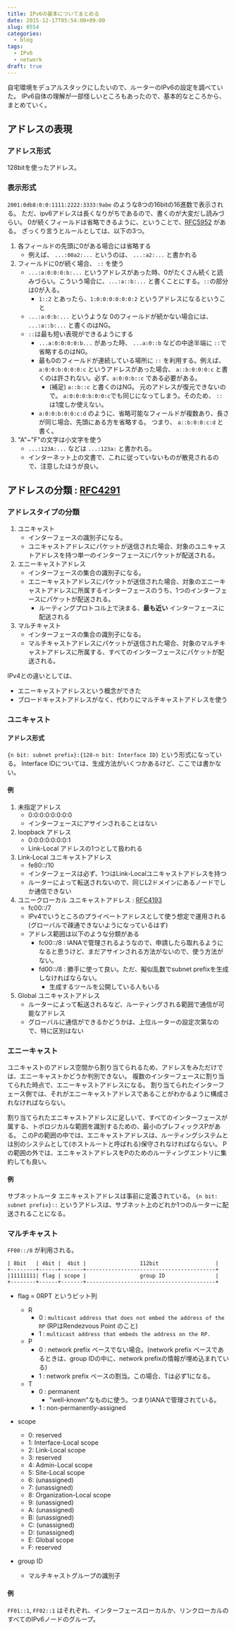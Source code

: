 ```yaml
---
title: IPv6の基本についてまとめる
date: 2015-12-17T05:54:00+09:00
slug: 0554
categories:
  - blog
tags:
  - IPv6
  - network
draft: true
---
```



自宅環境をデュアルスタックにしたいので、ルーターのIPv6の設定を調べていた。
IPv6自体の理解が一部怪しいところもあったので、基本的なところから、まとめていく。

## アドレスの表現
### アドレス形式
128bitを使ったアドレス。

### 表示形式
`2001:0db8:0:0:1111:2222:3333:9abe` のような8つの16bitの16進数で表示される。
ただ、ipv6アドレスは長くなりがちであるので、書くのが大変だし読みづらい。
0が続くフィールドは省略できるように、ということで、[RFC5952](http://tools.ietf.org/html/rfc5952) がある。
ざっくり言うとルールとしては、以下の3つ。

1. 各フィールドの先頭に0がある場合には省略する
    - 例えば、 `...:00a2:...` というのは、 `...:a2:...` と書かれる
2. フィールドに0が続く場合、 `::` を使う
    - `...:a:0:0:0:b:...` というアドレスがあった時、0がたくさん続くと読みづらい。こういう場合に、`...:a::b:...` と書くことにする。`::`の部分は0が入る。
        - `1::2` とあったら、`1:0:0:0:0:0:0:2` というアドレスになるということ
    - `...:a:0:b:...` というような 0のフィールドが続かない場合には、 `...:a::b:...` と書くのはNG。
    - `::`は最も短い表現ができるようにする
        - `...a:0:0:0:0:b...` があった時、 `...a:0::b` などの中途半端に `::`で省略するのはNG。
        - 最も0のフィールドが連続している場所に `::` を利用する。例えば、`a:0:0:b:0:0:0:c` というアドレスがあった場合、 `a::b:0:0:0:c` と書くのは許されない。必ず、`a:0:0:b::c` である必要がある。
            + (補足) `a::b::c` と書くのはNG。 元のアドレスが復元できないので。 `a:0:0:0:b:0:0:c`でも同じになってしまう。そのため、 `::` は1度しか使えない。
        - `a:0:0:b:0:0:c:d` のように、省略可能なフィールドが複数あり、長さが同じ場合、先頭にある方を省略する。 つまり、 `a::b:0:0:c:d` と書く。
3. "A"~"F"の文字は小文字を使う
    - `...:123A:...` などは `...:123a:` と書かれる。
    - インターネット上の文書で、これに従っていないものが散見されるので、注意したほうが良い。

## アドレスの分類 : [RFC4291](https://tools.ietf.org/html/rfc4291)
### アドレスタイプの分類
1. ユニキャスト
    - インターフェースの識別子になる。
    - ユニキャストアドレスにパケットが送信された場合、対象のユニキャストアドレスを持つ単一のインターフェースにパケットが配送される。
2. エニーキャストアドレス
    - インターフェースの集合の識別子になる。
    - エニーキャストアドレスにパケットが送信された場合、対象のエニーキャストアドレスに所属するインターフェースのうち、1つのインターフェースにパケットが配送される。
        + ルーティングプロトコル上で決まる、**最も近い** インターフェースに配送される
3. マルチキャスト
    - インターフェースの集合の識別子になる。
    - マルチキャストアドレスにパケットが送信された場合、対象のマルチキャストアドレスに所属する、すべてのインターフェースにパケットが配送される。

IPv4との違いとしては、
- エニーキャストアドレスという概念ができた
- ブロードキャストアドレスがなく、代わりにマルチキャストアドレスを使う

### ユニキャスト
#### アドレス形式
`{n bit: subnet prefix}:{128-n bit: Interface ID}` という形式になっている。
Interface IDについては、生成方法がいくつかあるけど、ここでは書かない。

#### 例
1. 未指定アドレス
    - 0:0:0:0:0:0:0:0
    - インターフェースにアサインされることはない
2. loopback アドレス
    - 0:0:0:0:0:0:0:1
    - Link-Local アドレスの1つとして扱われる
3. Link-Local ユニキャストアドレス
    - fe80::/10
    - インターフェースは必ず、1つはLink-Localユニキャストアドレスを持つ
    - ルーターによって転送されないので、同じL2ドメインにあるノードでしか通信できない
4. ユニークローカル ユニキャストアドレス : [RFC4193](https://tools.ietf.org/html/rfc4193)
    - fc00::/7
    - IPv4でいうところのプライベートアドレスとして使う想定で運用される(グローバルで疎通できないようになっているはず)
    - アドレス範囲は以下のような分類がある
        + fc00::/8 : IANAで管理されるようなので、申請したら取れるようになると思うけど、まだアサインされる方法がないので、使う方法がない。
        + fd00::/8 : 勝手に使って良い。ただ、擬似乱数でsubnet prefixを生成しなければならない。
            - 生成するツールを公開している人もいる
4. Global ユニキャストアドレス
    - ルーターによって転送されるなど、ルーティングされる範囲で通信が可能なアドレス
    - グローバルに通信ができるかどうかは、上位ルーターの設定次第なので、特に区別はない
### エニーキャスト
ユニキャストのアドレス空間から割り当てられるため、アドレスをみただけでは、エニーキャストかどうか判別できない。
複数のインターフェースに割り当てられた時点で、エニーキャストアドレスになる。
割り当てられたインターフェース側では、それがエニーキャストアドレスであることがわかるように構成されなければならない。

割り当てられたエニキャストアドレスに足しいて、すべてのインターフェースが属する、トポロジカルな範囲を識別するための、最小のプレフィックスPがある。
このPの範囲の中では、エニキャストアドレスは、ルーティングシステムとは別のシステムとして(ホストルートと呼ばれる)保守されなければならない。
Pの範囲の外では、エニキャストアドレスをPのためのルーティングエントリに集約しても良い。

#### 例
サブネットルータ エニキャストアドレスは事前に定義されている。
`{n bit: subnet prefix}::` というアドレスは、サブネット上のどれか1つのルーターに配送されることになる。

### マルチキャスト
`FF00::/8` が利用される。

```
| 8bit   | 4bit |  4bit |                 112bit                  |
+--------+------+-------+-----------------------------------------+
|11111111| flag | scope |                 group ID                |
+--------+------+-------+-----------------------------------------+
```

- flag = 0RPT というビット列
    + R
        + 0 : `multicast address that does not embed the address of the RP` (RPはRendezvous Point のこと)
        + 1 : `multicast address that embeds the address on the RP.`
    + P
        + 0 : network prefix ベースでない場合。(network prefix ベースであるときは、group IDの中に、network prefixの情報が埋め込まれている)
        + 1 : network prefix ベースの割当。この場合、Tは必ず1になる。
    + T
        + 0 : permanent
            - "well-known"なものに使う。つまりIANAで管理されている。
        + 1 : non-permanently-assigned
- scope
    + 0: reserved
    + 1: Interface-Local scope
    + 2: Link-Local scope
    + 3: reserved
    + 4: Admin-Local scope
    + 5: Site-Local scope
    + 6: (unassigned)
    + 7: (unassigned)
    + 8: Organization-Local scope
    + 9: (unassigned)
    + A: (unassigned)
    + B: (unassigned)
    + C: (unassigned)
    + D: (unassigned)
    + E: Global scope
    + F: reserved

- group ID
    + マルチキャストグループの識別子

#### 例
`FF01::1`, `FF02::1` はそれぞれ、インターフェースローカルか、リンクローカルのすべてのIPv6ノードのグループ。

